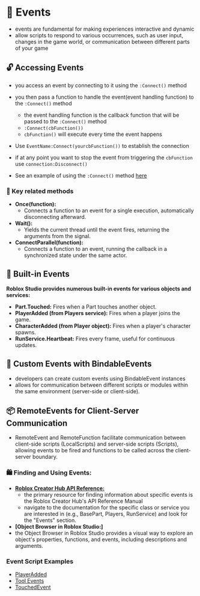 # 🎉 Events
- events are fundamental for making experiences interactive and dynamic
- allow scripts to respond to various occurrences, such as user input, changes in the game world, or communication between different parts of your game

## 🔓 Accessing Events
- you access an event by connecting to it using the `:Connect()` method
- you then pass a function to handle the event(event handling function) to the `:Connect()` method
    - the event handling function is the callback function that will be passed to the `:Connect()` method
    - `:Connect(cbFunction())` 
    - `cbFunction()` will execute every time the event happens
-  Use `EventName:Connect(yourcbFunction())` to establish the connection

- if at any point you want to stop the event from triggering the `cbFunction` use `connection:Disconnect()`
- See an example of using the `:Connect()` method [here]()


### 🔑 Key related methods
- **Once(function):**
    - Connects a function to an event for a single execution, automatically disconnecting afterward.  
- **Wait():**
    - Yields the current thread until the event fires, returning the arguments from the signal. 
- **ConnectParallel(function):**
    - Connects a function to an event, running the callback in a synchronized state under the same actor. 


## 🎁 Built-in Events
**Roblox Studio provides numerous built-in events for various objects and services:**
- **Part.Touched:** Fires when a Part touches another object.
- **PlayerAdded (from Players service):** Fires when a player joins the game.
- **CharacterAdded (from Player object):** Fires when a player's character spawns.
- **RunService.Heartbeat:** Fires every frame, useful for continuous updates.

## 💭 Custom Events with BindableEvents
- developers can create custom events using BindableEvent instances
- allows for communication between different scripts or modules within the same environment (server-side or client-side).


## 📦 RemoteEvents for Client-Server Communication
- RemoteEvent and RemoteFunction facilitate communication between client-side scripts (LocalScripts) and server-side scripts (Scripts), allowing events to be fired and functions to be called across the client-server boundary.

### 🛍️ Finding and Using Events:
- **[Roblox Creator Hub API Reference:](https://create.roblox.com/docs/scripting/events)**
    - the primary resource for finding information about specific events is the Roblox Creator Hub's API Reference Manual
    - navigate to the documentation for the specific class or service you are interested in (e.g., BasePart, Players, RunService) and look for the "Events" section.
- **[Object Browser in Roblox Studio:]**
- the Object Browser in Roblox Studio provides a visual way to explore an object's properties, functions, and events, including descriptions and arguments.


### Event Script Examples
- [PlayerAdded](./playerAddedEvent.lua)
- [Tool Events](./toolevents.lua)
- [TouchedEvent](./touchedEvent.lua)